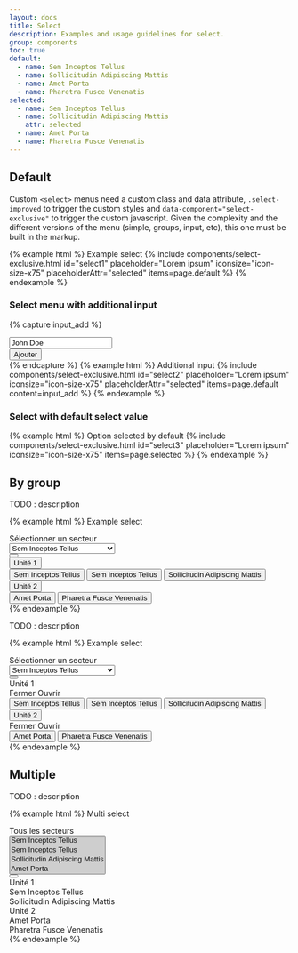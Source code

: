 ```yaml
---
layout: docs
title: Select
description: Examples and usage guidelines for select.
group: components
toc: true
default:
  - name: Sem Inceptos Tellus
  - name: Sollicitudin Adipiscing Mattis
  - name: Amet Porta
  - name: Pharetra Fusce Venenatis
selected:
  - name: Sem Inceptos Tellus
  - name: Sollicitudin Adipiscing Mattis
    attr: selected
  - name: Amet Porta
  - name: Pharetra Fusce Venenatis
---
```


## Default

Custom `<select>` menus need a custom class and data attribute, `.select-improved` to trigger the custom styles and `data-component="select-exclusive"` to trigger the custom javascript. Given the complexity and the different versions of the menu (simple, groups, input, etc), this one must be built in the markup.

{% example html %}
<label for="select1">Example select</label>
{% include components/select-exclusive.html id="select1" placeholder="Lorem ipsum" iconsize="icon-size-x75" placeholderAttr="selected" items=page.default %}
{% endexample %}

### Select menu with additional input

{% capture input_add %}
      <div class="d-flex pt-4 flex-column flex-sm-row" data-role="add">
        <div class="form-control-container w-100">
          <input type="text" class="form-control" data-role="add-input" placeholder="Ajouter un agent" value="John Doe">
          <span class="form-control-state"></span>
        </div>
        <div class="pt-2 pt-sm-0 pl-sm-2">
          <button type="button" class="btn btn-primary btn-block d-sm-inline-block" data-role="add-btn">Ajouter</button>
        </div>
      </div>
{% endcapture %}
{% example html %}
<label for="select2">Additional input</label>
{% include components/select-exclusive.html id="select2" placeholder="Lorem ipsum" iconsize="icon-size-x75" placeholderAttr="selected" items=page.default content=input_add %}
{% endexample %}

### Select with default select value

{% example html %}
<label for="select3">Option selected by default</label>
{% include components/select-exclusive.html id="select3" placeholder="Lorem ipsum" iconsize="icon-size-x75" items=page.selected %}
{% endexample %}

## By group

TODO : description

{% example html %}
<label for="exampleFormControlSelect1">Example select</label>
<div class="select-improved" data-component="select-exclusive">
  <div class="select-control">
    <div class="input-group" data-role="select-toggle">
      <div class="form-control" data-role="placeholder">
        Sélectionner un secteur
      </div>
      <select class="sr-only" id="exampleFormControlSelect1" data-role="input" tabindex="-1" aria-hidden="true">
        <option data-id="0">Sem Inceptos Tellus</option>
        <option data-id="1">Sem Inceptos Tellus</option>
        <option data-id="2">Sollicitudin Adipiscing Mattis</option>
        <option data-id="3">Amet Porta</option>
        <option data-id="4">Pharetra Fusce Venenatis</option>
      </select>
      <div class="input-group-append input-group-last">
        <button class="btn btn-primary btn-only-icon" data-role="btn" type="button">
          <i class="icons-arrow-down icon-size-x75"></i>
        </button>
      </div>
    </div>
    <div class="select-menu" data-role="menu">
      <div class="select-group">
        <div class="select-group-head">
          <button class="select-group-title text-uppercase">Unité 1</button>
        </div>
        <div class="select-group-content">
          <button class="select-menu-item" data-role="value" data-target="0">Sem Inceptos Tellus</button>
          <button class="select-menu-item" data-role="value" data-target="1">Sem Inceptos Tellus</button>
          <button class="select-menu-item" data-role="value" data-target="2">Sollicitudin Adipiscing Mattis</button>
        </div>
      </div>
      <div class="select-group">
        <div class="select-group-head">
          <button class="select-group-title text-uppercase">Unité 2</button>
        </div>
        <div class="select-group-content">
          <button class="select-menu-item" data-role="value" data-target="3">Amet Porta</button>
          <button class="select-menu-item" data-role="value" data-target="4">Pharetra Fusce Venenatis</button>
        </div>
      </div>
    </div>
  </div>
</div>
{% endexample %}

TODO : description

{% example html %}
<label for="exampleFormControlSelect1">Example select</label>
<div class="select-improved" data-component="select-exclusive">
  <div class="select-control">
    <div class="input-group" data-role="select-toggle">
      <div class="form-control" data-role="placeholder">
        Sélectionner un secteur
      </div>
      <select class="sr-only" id="exampleFormControlSelect1" data-role="input" tabindex="-1" aria-hidden="true">
        <option data-id="0">Sem Inceptos Tellus</option>
        <option data-id="1">Sem Inceptos Tellus</option>
        <option data-id="2">Sollicitudin Adipiscing Mattis</option>
        <option data-id="3">Amet Porta</option>
        <option data-id="4">Pharetra Fusce Venenatis</option>
      </select>
      <div class="input-group-append input-group-last">
        <button class="btn btn-primary btn-only-icon" data-role="btn" type="button">
          <i class="icons-arrow-down icon-size-x75"></i>
        </button>
      </div>
    </div>
    <div class="select-menu" data-role="menu">
      <div class="select-group select-group-expand">
        <div class="select-group-head" data-role="collapse" data-target="#collapseExample">
          <div class="select-group-title text-uppercase">Unité 1</div>
          <div class="select-group-toggle text-primary">
            <span class="select-group-close mr-2">Fermer</span>
            <span class="select-group-show mr-2">Ouvrir</span>
            <i class="icons-arrow-down icon-size-x75"></i>
          </div>
        </div>
        <div id="collapseExample" class="collapse select-group-content">
          <button class="select-menu-item" data-role="value" data-target="0">Sem Inceptos Tellus</button>
          <button class="select-menu-item" data-role="value" data-target="1">Sem Inceptos Tellus</button>
          <button class="select-menu-item" data-role="value" data-target="2">Sollicitudin Adipiscing Mattis</button>
        </div>
      </div>
      <div class="select-group select-group-expand">
        <div class="select-group-head" data-role="collapse" data-target="#collapseExample1">
          <button class="select-group-title text-uppercase">Unité 2</button>
          <div class="select-group-toggle text-primary">
            <span class="select-group-close mr-2">Fermer</span>
            <span class="select-group-show mr-2">Ouvrir</span>
            <i class="icons-arrow-down icon-size-x75"></i>
          </div>
        </div>
        <div id="collapseExample1" class="select-group-content">
          <button class="select-menu-item" data-role="value" data-target="3">Amet Porta</button>
          <button class="select-menu-item" data-role="value" data-target="4">Pharetra Fusce Venenatis</button>
        </div>
      </div>
    </div>
  </div>
</div>
{% endexample %}

## Multiple

TODO : description

{% example html %}
<label for="exampleFormControlSelect1">Multi select</label>
<div class="select-improved" data-component="select-multiple">
  <div class="select-control">
    <div class="input-group" data-role="select-toggle">
      <div class="form-control">
        <div class="custom-control custom-checkbox">
          <label data-role="placeholder" class="custom-control-label font-weight-medium">Tous les secteurs</label>
        </div>
      </div>
      <select class="sr-only" id="exampleFormControlMultiSelect" data-role="input" tabindex="-1" aria-hidden="true" multiple>
        <option data-id="0" selected>Sem Inceptos Tellus</option>
        <option data-id="1" selected>Sem Inceptos Tellus</option>
        <option data-id="2" selected>Sollicitudin Adipiscing Mattis</option>
        <option data-id="3" selected>Amet Porta</option>
      </select>
      <div class="input-group-append input-group-last">
        <button class="btn btn-primary btn-only-icon" data-role="btn" type="button">
          <i class="icons-arrow-down icon-size-x75"></i>
        </button>
      </div>
    </div>
    <div class="select-menu" data-role="menu">
      <div class="select-group" data-role="group" data-id="0">
        <div class="select-group-head">
          <div class="custom-control custom-checkbox">
            <label data-role="counter" class="custom-control-label font-weight-medium text-uppercase">Unité 1</label>
          </div>     
        </div>
        <div class="select-group-content">
          <div class="select-menu-item">
            <div class="custom-control custom-checkbox">
              <label data-role="value" data-target="0" class="custom-control-label font-weight-medium">Sem Inceptos Tellus</label>
            </div>
          </div>
          <div class="select-menu-item">
            <div class="custom-control custom-checkbox">
              <label data-role="value" data-target="1" class="custom-control-label font-weight-medium">Sollicitudin Adipiscing Mattis</label>
            </div>
          </div>
        </div>
      </div>
      <div class="select-group" data-role="group" data-id="1">
        <div class="select-group-head">
          <div class="custom-control custom-checkbox">
            <label data-role="counter" class="custom-control-label font-weight-medium text-uppercase">Unité 2</label>
          </div>     
        </div>
        <div class="select-group-content">
          <div class="select-menu-item">
            <div class="custom-control custom-checkbox">
              <label data-role="value" data-target="2" class="custom-control-label font-weight-medium">Amet Porta</label>
            </div>
          </div>
          <div class="select-menu-item">
            <div class="custom-control custom-checkbox">
              <label data-role="value" data-target="3" class="custom-control-label font-weight-medium">Pharetra Fusce Venenatis</label>
            </div>
          </div>
        </div>
      </div>
    </div>
  </div>
</div>
{% endexample %}